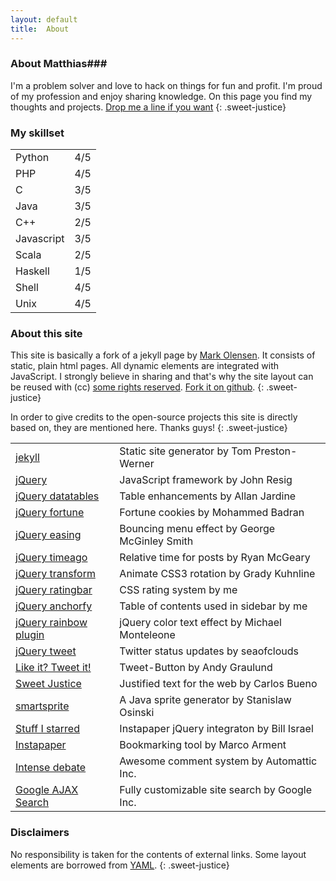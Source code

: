 ```yaml
---
layout: default
title:  About
---
```

<script type="text/javascript">
$(document).ready(function() {
	$('.skills').ratingbar({
		maxRating: 		5,
		wrapperWidth:	115,
		showText: 		false,
		wrapperClass:	"plus_empty",
		innerClass:		"plus_filled"
	});
});
</script>

### About Matthias###

I'm a problem solver and love to hack on things for fun and profit. I'm proud of my profession and enjoy sharing knowledge. On this page you find my thoughts and projects. <a href='&#109;&#97;&#105;&#108;&#116;&#111;&#58;&#109;&#97;&#116;&#116;&#104;&#105;&#97;&#115;&#45;&#101;&#110;&#100;&#108;&#101;&#114;&#64;&#103;&#109;&#120;&#46;&#110;&#101;&#116;'>&#68;&#114;&#111;&#112;&#32;&#109;&#101;&#32;&#97;&#32;&#108;&#105;&#110;&#101;&#32;&#105;&#102;&#32;&#121;&#111;&#117;&#32;&#119;&#97;&#110;&#116;</a>
{: .sweet-justice}

### My skillset ###

<table class="set">
	<tr>
		<td class="descriptions">Python</td>
		<td class="skills">4/5</td>		
	</tr>
	<tr>
		<td class="descriptions">PHP</td>
		<td class="skills">4/5</td>		
	</tr>
	<tr>
		<td class="descriptions">C</td>
		<td class="skills">3/5</td>		
	</tr>
	<tr>
		<td class="descriptions">Java</td>
		<td class="skills">3/5</td>		
	</tr>
	<tr>
		<td class="descriptions">C++</td>
		<td class="skills">2/5</td>		
  </tr>
	<tr>
		<td class="descriptions">Javascript</td>
		<td class="skills">3/5</td>		
  </tr>
	<tr>
		<td class="descriptions">Scala</td>
		<td class="skills">2/5</td>		
	</tr>
	<tr>
		<td class="descriptions">Haskell</td>
		<td class="skills">1/5</td>		
	</tr>
	<tr>
		<td class="descriptions">Shell</td>
		<td class="skills">4/5</td>		
	</tr>
	<tr>
		<td class="descriptions">Unix</td>
		<td class="skills">4/5</td>		
	</tr>
</table>


### About this site ###

This site is basically a fork of a jekyll page by <a href="http://olesenm.github.com">Mark Olensen</a>. It consists of static, plain html pages. All dynamic elements are integrated with JavaScript. 
I strongly believe in sharing and that's why the site layout can be reused with (cc)
<a href="http://creativecommons.org/licenses/by-sa/2.0/">some rights reserved</a>.
<a href="http://www.github.com/mre/mre.github.com">Fork it on github</a>.
{: .sweet-justice}

In order to give credits to the open-source projects this site is directly based on, they are mentioned here. Thanks guys!
{: .sweet-justice}

<table class="medium set">
	<tr>
		<td><a href="http://jekyllrb.com">jekyll</a></td>
		<td>Static site generator <span class="author">by Tom Preston-Werner</span></td>		
	</tr>
	<tr>
		<td><a href="http://www.jquery.com">jQuery</a></td>
		<td>JavaScript framework <span class="author">by John Resig</span></td>		
	</tr>
	<tr>
		<td><a href="http://www.datatables.net/">jQuery datatables</a></td>
		<td>Table enhancements <span class="author">by Allan Jardine</span></td>		
	</tr>
	<tr>
		<td><a href="http://plugins.jquery.com/project/fortune">jQuery fortune</a></td>
		<td>Fortune cookies <span class="author">by Mohammed Badran</span></td>		
	</tr>
	<tr>
		<td><a href="http://gsgd.co.uk/sandbox/jquery/easing/">jQuery easing</a></td>
		<td>Bouncing menu effect <span class="author">by George McGinley Smith</span></td>		
	</tr>
	<tr>
		<td><a href="http://timeago.yarp.com/">jQuery timeago</a></td>
		<td>Relative time for posts <span class="author">by Ryan McGeary</span></td>		
	</tr>
	<tr>
		<td><a href="http://plugins.jquery.com/project/2d-transform">jQuery transform</a></td>
		<td>Animate CSS3 rotation <span class="author">by Grady Kuhnline</span></td>		
	</tr>
	<tr>
		<td><a href="/projects/ratingbar">jQuery ratingbar</a></td>
		<td>CSS rating system <span class="author">by me</span></td>		
	</tr>
	<tr>
		<td><a href="/projects/anchorfy">jQuery anchorfy</a></td>
		<td>Table of contents used in sidebar <span class="author">by me</span></td>		
	</tr>
	<tr>
		<td><a href="http://michaelmonteleone.net/">jQuery rainbow plugin</a></td>
		<td>jQuery color text effect <span class="author">by Michael Monteleone</span></td>		
	</tr>
	<tr>
		<td><a href="http://tweet.seaofclouds.com">jQuery tweet</a></td>
		<td>Twitter status updates <span class="author">by seaofclouds</span></td>		
	</tr>
	<tr>
		<td><a href="http://pongsocket.com/tweet-it/">Like it? Tweet it!</a></td>
		<td>Tweet-Button  <span class="author">by Andy Graulund</span></td>
	</tr>
	<tr>
		<td><a href="http://carlos.bueno.org/2010/04/sweet-justice.html">Sweet Justice</a></td>
		<td>Justified text for the web <span class="author">by Carlos Bueno</span></td>		
	</tr>
<tr>
	<td><a href="http://csssprites.org/">smartsprite</a></td>
	<td>A Java sprite generator <span class="author">by Stanislaw Osinski</span></td>
</tr>
	<tr>
		<td><a href="http://cubicle17.com/post/521485300/give-me-stuff-i-starred">Stuff I starred</a></td>
		<td>Instapaper jQuery integraton <span class="author">by Bill Israel</span></td>		
	</tr>
	<tr>
		<td><a href="http://www.instapaper.com/">Instapaper</a></td>
		<td>Bookmarking tool <span class="author">by Marco Arment</span></td>		
	</tr>
	<tr>
		<td><a href="http://intensedebate.com/">Intense debate</a></td>
		<td>Awesome comment system <span class="author">by Automattic Inc.</span></td>		
	</tr>
	<tr>
		<td><a href="http://code.google.com/apis/ajaxsearch/">Google AJAX Search</a></td>
		<td>Fully customizable site search <span class="author">by Google Inc.</span></td>
	</tr>
</table>

### Disclaimers ###

No responsibility is taken for the contents of external links. Some layout elements are borrowed from 
<a href="http://www.yaml.de/en/">YAML</a>.
{: .sweet-justice}

